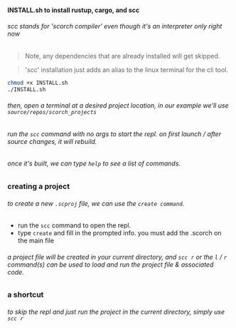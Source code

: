 #### INSTALL.sh to install rustup, cargo, and scc

###### scc stands for 'scorch compiler' even though it's an interpreter only right now

> Note, any dependencies that are already installed will get skipped.

> 'scc' installation just adds an alias to the linux terminal for the cli tool.


``` bash
chmod +x INSTALL.sh
./INSTALL.sh
```

###### then, open a terminal at a desired project location, in our example we'll use `source/repos/scorch_projects`

###### run the `scc` command with no args to start the repl. on first launch / after source changes, it will rebuild. 

###### once it's built, we can type `help` to see a list of commands. 

### creating a project

###### to create a new `.scproj` file, we can use the `create command`.

- run the `scc` command to open the repl.
- type `create` and fill in the prompted info. you must add the .scorch on the main file

###### a project file will be created in your current directory, and `scc r` or the `l` / `r` command(s) can be used to load and run the project file & associated code.


### a shortcut

###### to skip the repl and just run the project in the current directory, simply use `scc r`
